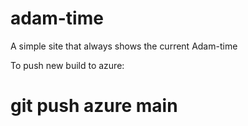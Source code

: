 # adam-time
A simple site that always shows the current Adam-time

To push new build to azure:
# git push azure main
